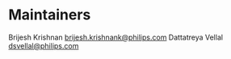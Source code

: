 # Maintainers

Brijesh Krishnan <brijesh.krishnank@philips.com>
Dattatreya Vellal <dsvellal@philips.com>
